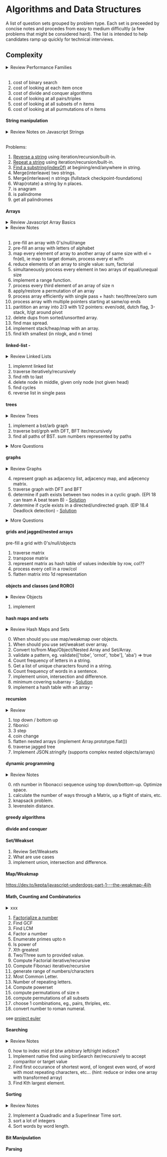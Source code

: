 # Algorithms and Data Structures ##################################

A list of question sets grouped by problem type. Each set is preceeded by concise notes and procedes from easy to medium difficultly (a few problems that might be considered hard). The list is intended to help candidates ramp up quickly for technical interviews.

## Complexity

<details><summary>Review Performance Families</summary><br>

* Constant - c - There is no dependence on n. 
* Logarithmic - log(n) - great! grows slow as n gets big, eg Binary search.
* Linear - n - Cost of stepping through an array, ie. looking at each item once or twice (or fixed number of times)
* Superlinear (or linearithmic) - nlog(n) - grow a little faster than linear - cost of divide and conquer algorithms, eg Mergesort and Quicksort
* Quadratic - n<sup>2</sup> - cost of looking at all pairs, i.e. combinations of two items, e.g. Insertion sort and Selection sort. 
* Cubic - n<sup>3</sup> - cost of looking at all combinations of three items, eg. dynamic programming algorithms
* Exponential - c<sup>n</sup> - very bad - cost of looking at all subsets of n items, e.g. building a powerset (set of all subsets of S, including the empty set and S itself)  
* Factorial - n! - even worse - cost of looking at all purmutations of n items.

---

</details><br>

1. cost of binary search
2. cost of looking at each item once
3. cost of divide and conquer algorithms
4. cost of looking at all pairs/triples
5. cost of looking at all subsets of n items
6. cost of looking at all purmutations of n items

#### String manipulation

<details><summary>Review Notes on Javascript Strings</summary><br>

* Strings are a primative type used to represent text as sequence of [Unicode](https://unicodelookup.com/) characters. Think of them as immutable character arrays. Get the decimal value of a unicode character in a string with `str.charCodeAt()`
* You can use single quotes, double quotes, or backticks. Backtick-quoted strings, called template literals, can span lines and embed computed values using `${}`. Its [common practice](https://www.reddit.com/r/javascript/comments/4m715v/should_i_use_or/) to use single quotes for js and double quotes for jsx/html, but doesn't really matter, just be sure to escape whichever one you use (ie., escape single quotes if you use single quotes, eg., 'Hi \' ho'). 
* Strings inherit *methods* like `slice()` and `split()` from the [String.prototype](https://developer.mozilla.org/en-US/docs/Web/JavaScript/Reference/Global_Objects/String/prototype) object. All string methods return a new string.
* Use `indexOf("lmno");` to find first index of a character or substring.
* Use `abc[2]` to get character by index, but strings are immutable so don't use for assignment!
* Iterate over characters in a string with `for...of`.
* Find and replace strings or patterns in string with `replace("abc","123")`
* Converty to/from character code with `'c'.charCodeAt(0)` and static method `String.fromCharCode(99)`
* Javascript converts, ie *coerses*, primatives into objects when needed and behind scenes in order to perform operations that require an object, e.g. `'asdf'.length`
* Convert a string to/from an array of characters with `str.split('')` and `arr.join('')`. Convers to/from an array of words with `str.split(' ')` and `arr.join(' ')`
* Use [`str.slice()`](https://developer.mozilla.org/en-US/docs/Web/JavaScript/Reference/Global_Objects/String/slice) to extracts a section of a string. Prefer it to `substring()` and `substr()` b/c best support for negative indexing.
* To edit a string, the [split twice then concatinate](https://stackoverflow.com/a/21350614/1525466) method is perferable to converting to an array and using `arr.splice()`. 
* Avoid [multiline string literals]() b/c a hidden space after "\" will break code, eg., "\ "! (Simpson)

---

</details><br>

Problems:

1. [Reverse a string](https://medium.freecodecamp.org/how-to-reverse-a-string-in-javascript-in-3-different-ways-75e4763c68cb) using iteration/recursion/built-in.
2. [Repeat a string](https://medium.freecodecamp.org/three-ways-to-repeat-a-string-in-javascript-2a9053b93a2d) using iteration/recursion/built-in.
3. [Find a substring(indexOf)](https://medium.freecodecamp.org/two-ways-to-confirm-the-ending-of-a-string-in-javascript-62b4677034ac) at begining/end/anywhere in string.
4. Merge(interleave) two strings.
5. Merge(interleave) n strings (fullstack checkpoint-foundations)
6. Wrap(rotate) a string by n places.
5. is anagram
6. is palindrome
7. get all palindromes

#### Arrays

<details><summary>Review Javascript Array Basics</summary><br>

* JavaScript has list-like objects that it calls "arrays". Unlike real arrays, elements are *Not* stored in physically contiguous locations in memory (ie., structure is not optimized for iteration), memory is *Not* preallocated and size does *NOT* grow dynamically, the way dynammically allocated arrays do. Instead, elements are simply mapped to properties on a regular object. For example, the array ['A', 'B', 'C'] is represented with an object with properties '0', '1', '2', and those properties are assigned the values 'A', 'B', 'C'.
* unlike traditional arrays, there is no enforcement or expectation that element types are homogeneous.
* Elements are accessed by index. The indices are converted to strings and used to retrieve elements by name within the object representing the array, eg. `arr[1] === arr['1']` 
* Create and initialize an array with array literal syntax, eg. `[1,2,3]`. Initializze elements in an array of size *n* to some value *v* with `Array(n).fill(v)`. Do not use the `Array()` constructor function unless you are converting an array-like structure to an array.
* Prefer constant-time `push`/`pop` (over `unshift`/`shift`) for adding/removing elements to/from the end of an array. 
* !!! Find the first index of an element in an array *by value* with `indexOf(el)`. Find index of *first* element that satisfies a *condition* with `findIndex(el=>condition)`. `indexOf())` optionally takes the index to start the search at as a second argument. `indexOf` and `findIndex()` both returns -1 if search fails, which is why is common to use `indexOf(el) >= 0` to test for inclusion, but better to just use `includes()` for that.

```js
             0  1  2
var array = [2, 9, 9];

array.indexOf(2);           // 0
array.indexOf(7);           // -1
array.indexOf(9, 2);        // 2
array.indexOf(2, -1);       // -1
array.indexOf(2, -3);       // 0
array.lastIndexOf(9);       // 2
array.lastIndexOf(7);       // -1

[4, 6, 8, 12].findIndex(el => el%2===0)     // find first even number
[4, 6, 8, 12].findIndex(isPrime)            // find first prime number
```

* Test if *every* or *any* elements in an array satisfy a condition with `every()` and `some()`. 

```js
function isPrime(num) {
  for (let i = 2; i < Math.sqrt(num); i++) {
    if (num % i === 0) {
        return false
    }
  }
  return i > 1 // prime numbers are greater than 1
}

arr.every(isPrime)          // test if every number is prime
arr.some(isPrime)          // test if any number is a prime
arr.findIndex(isPrime)      // find index of first prime number
arr.filter(isPrime)         // filter out numbers that aren't prime
```

* Arrays inherit properties and methods from the [Array.prototype](https://developer.mozilla.org/en-US/docs/Web/JavaScript/Reference/Global_Objects/Array/prototype) object. Prefer immutable [accessor methods]() for safety. Consider [Mutator methods]() for time/space efficiency.

* Prefer immutable `slice` (over `splice`) for removing elements safely. Avoid `delete`.

```js
// delete leaves holes
xxx
// splice mutates the array
xxx
// slice returns a new array
```

* Prefer `.includes()` over `.indexOf() >= 0` to test for inclusion. Test array-like objects with a *generic* call, `[].includes.call()`.

```js
[1,2,5].includes(2)                         // Test for inclusion like this
[1,2,5].indexOf(2) >= 0                     // not like this.
Array.prototype.includes.call([1,2,4],2)    // Make a generic call like this
[].includes.call([1,2,4],2)                 // or this.
```

* Get a new array that is the concatination two or more arrays with `[].concat(arr1, arr2, ... arrN)`. 

```js
[].concat([1,2],[3,4],[5,6])
arrays = [[1,2],[3,4],[5,6]]
// spread out input array and concat sub-arrays
[].concat(...arrays)
// filter odds out of each array and concat
[].concat(...arrays.map((arr)=>arr.filter((i)=>i%2===0))) // [2,4,6]
```

*Note, `concat` takes one or more arrays, NOT an array of arrays, so if you pass in a nested array be sure to [spread](https://developer.mozilla.org/en-US/docs/Web/JavaScript/Reference/Operators/Spread_syntax) it out with `...array`.*

* Sort an array ***in-place*** with `sort()`. Use copy-and-sort method for immutable sorting, eg., `arr.slice().sort()`, or use [immutablejs](). Sort optionally takes a compare function that returns `< 1` if a < b, `> 1` if a > b, and `0` if equal.

* Implement stacks and queues *simply* with arrays. Consider implementing queues with a linked-list for constant-time dequeue/enqueue.

```js
// stack
let stack = [];
stack.push(1);           // [1]
stack.push(2);           // [1, 2]
let last = stack.pop();  // [1]
console.log(last);       // 2

// queue
let queue = [];
queue.push(1);           // [1]
queue.push(2);           // [1, 2]
let first = queue.shift();//[2]
console.log(first);      // 1
```
(from [Learn these JavaScript fundamentals and become a better developer
](https://medium.freecodecamp.org/learn-these-javascript-fundamentals-and-become-a-better-developer-2a031a0dc9cf))

* Traverse an array ...

see functional_programming section of functions_scope_and_closure.md

* Traverse a regular grid/matrix with a for loop. Traverse a jagged array with recursion. When traversing a jagged array prefer `map()` and `reduce()` over `forEach()` and `for..of` (for initial solution anyways, then consider iterative refactor to optimize for time and space). 

Applying function fn to elements in a jagged array.

```js
// the good
function foo(arr,fn) {
    return arr.map(function(el) {
        if (Array.isArray(el)) {
            return foo(el, fn)
        } else {
            return fn(el)
        }
    })
}

// the bad
function foo2(arr, fn) {
    var res = []
    arr.forEach(function(el) {
        if (Array.isArray(el)) {
            res.push(foo2(el, fn))
        } else {
            res.push(fn(el))
        }
    })
    return res;
}

// and the ugly
function foo3(arr, fn) {
    var res = []
    for (let i=0; i<arr.length; i++) {
        if (Array.isArray(arr[i])) {
            res.push(foo2(arr[i], fn))
        } else {
            res.push(fn(arr[i]))
        }
    }
    return res;
}
```

---

</details>
<details><summary>Review Notes</summary><br>

1. *Use* for **fast iteration**. Physical contiguity on single slab of memory helps exploit the high-speed cache memory.
1. *Use* for **constant-time indexing**. Binary search also fast O(logn) *if* array is sorteddd.
1. *Use* for **space efficiency**. Only data, no links, no end-of-record info b/c fixed in size.
1. *Use* for efficient **dictionary implementation** (if keys map naturally to array indices).
1. *Consider* **dynamic array for run-time flexiblity**. Arrays are fixed in size at runtime so no append/insert/delete unless dynamically allocated.
1. Consider writing values back-to-front, or alternately, reversing the array, especially if you are removing elements or splicing (back-to-front allows you to pop from end instead of remove/shift from front).
2. Prefer overwriting and swaping to expensive insertions. (EPI 5.5)
3. Use **Parallel logic** for rows and columns??? (EPI 38)
4. Wrap (i.e. rotate) a list about kth element with `A[k:] + A[:k]`
4. Convert 2D list to 1D list with `[x for row in M for x in row]`
5. Iterate over 2D list with `[[f(x) for x in row] for row in M]`
6. Partition an array in-place by indexing the first element of each partition, steping thru unsortted elements, swaping elements into correct partition as you go. (e.g. dutch flag problem, EPI 5.1)
7. Increment number encoded as an array of digits by stepping thru array in reverse order, incrementing digits and carrying the one until there is no carry. (EPI 5.2)
8. Multiply two numbers encoded as arrays of digits by implemented long multiplication with nested for loop over reversed arrays. (EPI 5.3)
9. Check if "advancement" game board is valid by keeping track of furthest position reached-so-far and checking if any earily positions can get you further (EPI 5.4)
10. Delete duplicates from a sorted array by overwriting elements using a  cursor to keep track of write index. (EPI 5.5)
11. Find maximum spread within an array by checking the spread between each element and the min-so-far (EPI 5.6 Buy and Sell Stock once)
12. Alternate values in an array by stepping through each element pair and alternate sorting high-low and low-high, i.e. `A[i:i+2] = sorted(A[i:i+2], reverse=i%2)` (EPI 5.8)
13. Enumerate primes (i.e., > 1) ***up to n*** by initializing a bool array of size n to `[False, False] + [True]*(n-1)`, then stepping thru numbers 2 to n. If number corresponds to True, its a prime, append to result array and set multiples to False, i.e. `for m in range(i,n+1,i): is_prime[m] = False` (EPI 5.9)
14. Apply a permutation (i.e. map elements to new indices) using `A'[P[i]] = A[i]` In-place solution is NOT straight forward (see EPI 5.10)
15. Restore permutated array (i.e. look-up mapped elements) using `A[i] = A'[P[i]]`, i.e. `[A[i] for i in P]` ??Can't be right
16. To check if all items in list are same equal, prefer `a.count(a[0]) == len(a)` over `len(set(a)) == 1` for better time/space efficiency.
17. Consider mimicing an array with a hash table (with keys for indices) when indices == values for many elements, eg., when computing a random subset, to reduce space complexity. (EPI 5.14)

18. its ok and useful (e.g. recursive solution to Scramblies Kata) to slice an array/string of size 1, it returns an empy array/string, e.g. `'a'[1:] == ''` and `['a'][1:] == []`
19. its ok to create an empty range by specifying a start value >= end value, eg., `for i in range(5,2): ...`
19. Use `min([a,b],key=len)` to get shortest of two (or more) arrays.
20. Use `[int(c) for c in str(n)]` or `map(int,str(n))` to convert number into an array of digits.

---

</details><br>

1. pre-fill an array with 0's/null/range
1. pre-fill an array with letters of alphabet
1. map every element of array to another array of same size with el = fn(el), ie map to target domain, process every el w/fn
2. reduce elements of an array to single value: sum, factorial
3. simultaneously process every element in two arrays of equal/unequal size
4. implement a range function.
4. process every third element of an array of size n
5. apply/restore a permutation of an array
4. process array efficiently with single pass + hash: two/three/zero sum
4. process array with multiple pointers starting at same/op ends
5. paritition an array into 2/3 with 1/2 pointers: even/odd, dutch flag, 3-stack, lt/gt around pivot
6. delete dups from sorted/unsortted array.
7. find max spread.
5. implement stack/heap/map with an array.
6. find kth smallest (in nlogk, and n time)

#### linked-list -

<details><summary>Review Linked Lists</summary><br>

1. Use for **fast update** (insertion and deletion) when you can afford the overhead (~40 bytes/node vs ~4 for an array cell)
2. Use for more **run-time flexibility**, when not simply growing array from one end.
3. Use Linked list for **simplicity and stability** of moving pointers over content.  
2. Careful!: Linear random access time means updates will degrade to linear time also unless we know the location of node! (e.g. queue)
3. *Use* for fast **queue implementation**
4. A **Singly Linked List** is recursively defined as a ref to the first, or "head" node, where each node contains data and a ref to the "next" node.
5. A **Doubly Linked List** *also* contains a ref to the last, or "tail" node, and each node also contains ref to the "previous" node.
6. Traverse/Search a linked list iteratively or recursively.
7. When implementing **insert** [after], be careful to set the "next" reference of the new node first.
8. When implementing **delete** [after], just set next to the next next node.
9. Linked lists are not a standard type in python, but **collections.deque** does provide a double-ended queue (deque)
10. Consider using a "dummy head", i.e. sentinal node, to avoid having to check for empty list. (EPI 7.1)
11. Consider using two iterators, one ahead of other, or one quicker than other. (EPI 7.3)
12. Merge sorted linked lists by traversing both and appending smaller at each step until one is empty, then append rest of the other by pointing tail at `L1 or L2` 
13. Reverse a sublist in single pass by keeping index of head/first node, h/f of sublist, and stepping through each node pair i/j in sublist: pointing first f at j.next, pointing j node at previous node i, and pointing head h, at j. (e.g., EPI 7.2)

---

</details>

1. implemnt linked list
2. traverse iteratively/recursively
3. find nth to last
4. delete node in middle, given only node (not given head)
4. find cycles
4. reverse list in single pass

#### trees

<details><summary>Review Trees</summary><br>

1. **Binary trees** are linked lists with left and right pointers (plus optional parent pointer).
2. **Binary Search Tree (BST)** is a **sorted** binary tree with **no duplicates**.
3. BSTs are fast to *search* AND *update*.
4. BSTs are fundamentally recursive.
5. ***Search*** a BST by recursing left *or* right until item is found or node is null.
6. ***Insert*** into BST by recursing left or right until the empty spot is found.
7. Unlike Hash table, its easy to find ***Min/Max of BST*** (the leftmost/rightmost element in O(logn)). Of course hash table better at arbitrary lookups.
8. Both BSTs and hash tables use O(n) space (BSTs have more overhead)
8. There are two ways to traverse a BST: ***breadth-first*** (BFT) or ***depth-first*** (DFT)
9. Implement a **BST with a Queue**: enqueue root, then while queue is not empty dequeue a node and enqueue its children.
10. Can implement a DFT iteratively with a Stack: push root to stack, then while stack is not empty pop a node and push its children.
11. Better to implement a ***DFT recursively*** by recursing left AND right until no more nodes.
12. Implement In-, Pre- and Post- order DFTs by changing the order in which you visit node and recurse on children.
13. [Python] No BST implementation in stdlib. In practice, prefer [sortedcontainers.SortedList](https://pypi.python.org/pypi/sortedcontainers) over custom implementation for fast lookup and update (implemented as list of sublists but functions/performs like a balanced BST).
13. Find all paths of Binary Tree with a pre-order DFT, handing approp. parent data (partial sum, path concat, etc.) off to children recursively as you go down tree. (if computing numbers represented by root-to-leaf paths shift number over by multiplying by base then adding next digit. If computing leaf-to-root representation, then  add next digit times base^depth to number) (EPI 9.5)
14. Avoid putting mutable objects in BST or be sure to remove mutable object before updating it and adding it back. (otherwise it will be in wrong spot and lookup will likely fail!)

---

</details>

1. implement a bst/arb graph
2. traverse bst/grph with DFT, BFT iter/recursively
3. find all paths of BST. sum numbers represented by paths

<details><summary>More Questions</summary><br>

xxx

---

</details>

#### graphs

<details><summary>Review Graphs</summary><br>

1. A graph is a set of vertices and a set of **directed or undirected** edges (u,v).
2. **Vertices and Edges** can be decorated with weights, lengths, etc...
3. A **path** is a sequence of vertices, and the **path length** is the number of edges it traverses.
4. If there exists a path from u to v, then v is **reachable** from u.
5. A **directed acyclic graph (DAG)** is a directed graph with no cycles (note, there can still be multiple paths between vertices)
6. A *undirected* acyclic graph is a **tree**, ie. there is exactly one path between each pair of vertices.
7. A tree or graph that includes some of the nodes of a graph is called a **subtree** or **subgraph**.
7. A **spanning tree** of a graph, is a subtree that spans ALL vertices of the graph.
8. A **minimum spanning tree** (MST) is a subset of the edges that span all vertices with the minimum possible number of edges (or weight).
6. DAG vertices with no incoming or outgoing edges are called **sources** and **sinks** respectively.
7. A **topological ordering** of vertices in a DAG is such that each edge is from a vertex earlier in the ordering to a vertex later in the ordering.
8. cont. on EPI pg 276 with basic concepts...
9. A graph can be implemented using an **adjacency list/map** or an **adjacency matrix**. OK, you *could* also use a linked list structure but ONLY for acyclic connected graphs (*basically* trees), otherwise which node is the root and what if graph is not connected?
10. If each vertice has at most one edge, implement the **adjacency map** with a dictionary where key/value pairs correspond to u,v edge pairs (or better yet, ***use an array*** if vertices map to array indices) (see EPI 277.) 
11. If vertices have multiple edges can still use dict, where dict values are lists of tuples corresponding to outgoing edges, or alternatively, maintain seperate lists of vertices and edges. May have to use multiple representations for more complex problems.
12. If using graph to model a grid, or if graph is highly connected, consider an adjacency matrix.
10. graphs are ideal for modeling **binary relationships between pairs of objects**
11. Graphs are natural for **spatial relationships**, but consider them more generally for any binary relationship between objects (e.g. links, followers, wins/losses etc.)
12. Prefer **DFS** for graph problems that entail analyzing sturcture (e.g. looking for cycles or strong (ie directed) connected components or topological ordering of a DAG)
13. Prefer **BFS** for optimization problems (e.g. shortest path, minimum spanning tree, weak (ie undirected) connected components etc.), which often involve computing dist from start vertex.
14. DFS and BFS both compute in linear time **O(m + n)** for m edges and n vertices (or nodes)

http://brianvanderplaats.com/cheat-sheets/Graph-Data-Structure-Cheat-Sheet.html

---

</details>

4. represent graph as adjacency list, adjacency map, and adjecency matrix.
2. traverse graph with DFT and BFT
5. determine if path exists between two nodes in a cyclic graph. (EPI 18 can team A beat team B) - [Solution]()
6. determine if cycle exists in a directed/undirected graph. (EIP 18.4 Deadlock detection) - [Solution](https://github.com/parkerjgit/algorithms/blob/master/markdown/trees_and_graphs/has_cycles.md)

<details><summary>More Questions</summary><br>

1. Maze solver (EPI 18.1 Search a Maze)
2. Implement paint bucket (EPI 18.2 - paint a boolean matrix)
4. find the shortest path from a node to all other nodes in a directed graph.

---

</details>

#### grids and jagged/nested arrays

pre-fill a grid with 0's/null/objects

1. traverse matrix
2. transpose matrix
3. represent matrix as hash table of values indexible by row, col??
4. process every cell in a row/col
5. flatten matrix into 1d representation

#### objects and classes (and RORO)

<details><summary>Review Objects</summary><br>

yyy

---

</details>

1. implement 

#### hash maps and sets

<details><summary>Review Hash Maps and Sets</summary><br>

* Hash map commonly implemented with a **regular object**, but objects are **protype linked** and **keys must be strings**.
* Create a clean key/value store (ie. a dictionary or hash map) with `Object.create(null)`. The absence of an *internal prototype* removes the risk of name conflicts and you can iterate over it with `for..in` because there are no objects up the prototype chain to worry about.
* Use **Map** and **Weakmap** for improved hashing.
* A [Map]() is an iterable object that lets you store key/value pairs and traverse in-[insertion]-order.
* Unlike Objects, there is no need to use `entries()` method to iterate key/value pairs. Using `for...of` and `forEach` on a Map, returns an [key, value] array for each item in map.
* Unlike Objects, keys of a Map can be any value, including functions, objects, and any primitive.
* Careful when using an object as a key b/c the key is a reference, so do not use for multi-param memoization! Instead serialize an array. 
* Unlike with objects, can get the *size* of a Map easily with the `size` property.
* A Map *may* perform better in scenarios involving frequent additions and removals. ([mdn](https://developer.mozilla.org/en-US/docs/Web/JavaScript/Reference/Global_Objects/Map))
* **Weakmaps** are like Maps, but keys are weakly referenced to ***prevent leaks*** and ***reduce memory consumption***.  
* Unlike Map keys, WeakMap keys ***can only be objects*** AND are ***NOT iterable***.
* Use [Set](https://developer.mozilla.org/en-US/docs/Web/JavaScript/Reference/Global_Objects/Set) and [WeakSet](https://developer.mozilla.org/en-US/docs/Web/JavaScript/Reference/Global_Objects/WeakSet) for constant-time add/remove/inclusion (via `has()`) of distinct items.
* A [Set] is an *iterable* object that lets you store *unique* values of *any* type (note, unlike python sets, values are stored in *insertion* order). 
* [WeakSet]() objects are like sets, but they only store *weak* references to objects, and are ***NOT iterable*** (ie., can not be iterated over). 
* Set does not have a literal form. To create an empty set you must construct it with the built-in constructor function `new Set()`. If an iterable is passed, all of its elements will be added to the new Set.
* Can also pass a string, to get a set all unique chars. If want an array of unique chars just spread it out, eg., `[...(new Set('banana'))]`
* Sets and arrays are both ordered collections implemented with objects. Functionally, the difference is that sets only store unique values, and the *Set.prototype* object supports fewer methods. Notably, arrays have a *length* and sets a *size*.
* Set instances inherits `add`, `delete`, `size`, `has`, and `forEach` from the *Set.prototype* object. Use `add` and `delete` to add/remove items from set. Use `has` to test whether an item is *contained* in the set, eg., `set.has('a')`. [WeakSet.prototype](https://developer.mozilla.org/en-US/docs/Web/JavaScript/Reference/Global_Objects/WeakSet/prototype) does not implement `size` property or any iteration methods, like `forEach`, as weaksets are not iterable.
* `has` and `delete` are *particularly* important set/weakset operations because they compute them in constant time, where as arrays require linear time. (not sure what actual performance difference is. Since both are objects, both could be constant time ops???)
* Set operations like *union*, *intersection* and *difference* are not currently implemented on Set.prototype, but are easily computed.
* Iterate over a set like you do an array, ie., with `forEach` or `for...of`. Not necessary to iterate over `mySet.keys()`, because sets are themselves enumerable.

---

</details>

0. When should you use map/weakmap over objects.
1. When should you use set/weakset over array.
2. Convert to/from Map/Object/Nested Array and Set/Array.
1. validate a pattern, eg. validate(['tobe', 'ornot', 'tobe'], 'aba') => true
3. Count frequency of letters in a string.
5. Get a list of unique characters found in a string.
5. Count frequency of words in a sentence.
4. implement union, intersection and difference.
6. minimum covering subarray - [Solution](https://github.com/parkerjgit/algorithms/tree/master/markdown/hash_tables/min_covering_subarray.md)
7. implement a hash table with an array - [](http://www.mattzeunert.com/2017/02/01/implementing-a-hash-table-in-javascript.html)

#### recursion

<details><summary>Review</summary><br>

yyy

---

</details>

1. top down / bottom up
1. fibonici
1. 3 step
2. coin change
3. flatten nested arrays (implement Array.prototype.flat())
4. traverse jagged tree
7. Implement JSON.stringify (supports complex nested objects/arrays)

#### dynamic programming

<details><summary>Review Notes</summary><br>

* Consider DP when you need to make a series of decisions. Instead of making a logical decision, make all decisions and take the best result, e.g. finding levenstein distance (EPI 16.2 241)
* Logic most useful in **pruning the decision space**, particularily for recursive solutions, e.g., number of ways through a graph (EPI 16.3 244, Project Euler 15)
* Consider DP for counting/combinatorial problems, e.g. count number of ways through a graph (EPI 16.3 244, Project Euler 15), number of ways to run up stairs, i.e., triple step (CTCI 342)
* DP conceptually recursive but often more efficient to pre-build up whole cache bottom-up iteratively before making lookup, e.g., number of ways through a graph (EPI 16.3 244, Project Euler 15)
* Iterative solution typically more efficient, but not when recursive solution finds solution early or does a better job of pruning subproblems.
* Recursive approach typically caches with hash table or BST, iterative solutions usually use one- or multi-dimensional arrays for exhaustive caching.
* Memoization and tabulation may be further optimized by recycling cache as you go, i.e., after you know there will be no more lookups, e.g. fibanacci (EPI 336). When tabulating data, always consider how much history you need to calculate each data point (often you only need previous data point, so recycle! )
* Be sure there are only a polynomial number of different subproblems that you are caching, e.g., if there are only two integer arguments that range
between 1 and n, then there can be at most n^2 different recursive calls!
* Memoizing multiple args in python, use tuple. javascript, use nested array if args are positive integers.

---

</details>

0. nth number in fibonacci sequence using top down/bottom-up. Optimize space.
1. calculate the number of ways through a Matrix, up a flight of stairs, etc.
2. knapsack problem.
3. levenstein distance.

#### greedy algorithms

#### divide and conquer

#### Set/Weakset

1. Review Set/Weaksets
2. What are use cases
1. implement union, intersection and difference.

#### Map/Weakmap

https://dev.to/kepta/javascript-underdogs-part-1---the-weakmap-4jih

#### Math, Counting and Combinatorics

<details><summary>xxx</summary><br>

1. know powers of 2 upto 10
```
2**3 = 8
2**4 = 16
2**5 = 32
2**6 = 64
2**7 = 128
2**8 = 256
2**9 = 512
2**10 = 1024
```

---

</details>

1. [Factorialize a number](https://medium.freecodecamp.org/how-to-factorialize-a-number-in-javascript-9263c89a4b38)
2. Find GCF
3. Find LCM
4. Factor a number
4. Enumerate primes upto n
5. Is power of
6. Xth greatest
6. Two/Three sum to provided value.
5. Compute Factorial iterative/recursive
6. Compute Fibonaci iterative/recursive
7. generate range of numbers/characters
1. Most Common Letter.
2. Number of repeating letters.
3. Compute powerset
4. compute permutations of size n
5. compute permutations of all subsets
4. choose 1 combinations, eg., pairs, thriples, etc.
7. convert number to roman numeral.

see [project euler](https://projecteuler.net/archives)

#### Searching

<details><summary>Review Notes</summary><br>

* If data **dynamic**, consider using a heap or bst?
* If there are many searches to perform, consider **preprocessing**.
* If search uses sort, and sort takes the most time, reconsider sorting, ie if sort is the bottleneck, remove it!
* Must define comparison, if searching user-defined type. (EPI 144)
* When implementing bin search recursively, use two base cases: target is not found  when l > r, and (2) target is found when a[m] == t, then recurse on (l, m-1) or (m+1, r) so search midpt twice!
* When implementing bin search iteratively, search while l<=r, and test for found condition inside loop, so that don't have to test if found when loop breaks.
* When implementing bin search, midpt = L + (R - L) // 2 to prevent overflow.
* Use [bisect.bisect_left(arr,targ)](https://docs.python.org/2/library/bisect.html) rather than implementing own binary search.
* Also use **bisect_left** and **bisect_right** to find left/right insertion points into sorted array.
* Find first occurance of k in sorted array using binary search, except when value is found, don't stop searching, eliminate values to right and keep going. - EPI 11.1 145
* Find "magic index" (ie., element == index) using binary search with target value replaced by index m at each step, ie., go left when a[m] > m, and go right when a[m] < m. - EPI 11.2 146
* Search a cylindrical array for smallest value (ie., the seam) using divide and conquer, discarding the half with no seam (first < last) until l == r (== smallest). - EPI 11.3 147
* Pattern: Binary Search used in many ways by modifying the conditions for which you go left or right.

---

</details>

0. how to index mid pt btw arbitrary left/right indices?
1. Implement native find using binSearch iter/recursively to accept comparitor or target value
2. Find first occurance of shortest word, of longest even word, of word with most repeating characters, etc... (hint: reduce or index one array with transformed array)
3. Find Kth largest element.

#### Sorting

<details><summary>Review Notes</summary><br>

1. Sort to preprocess collection to make searching faster.
2. Sort to identify like items.
3. Naive Sorting algorithms run in O(n<sup>2</sup>), e.g., bubble sort, selection sort, insertion sort.
4. Fast Sorting algorithms run in O(nlogn), e.g., heapsort, merge-sort, and quicksort.
3. For some inputs, its possible to beat O(nlogn) with custom sorting routine, e.g., using min-heap to sort items known to be at most k places from final location in O(nlogk).
4. For some inputs, its possibe to sort in O(n), e.g., for a small number of values or small range of values, e.g., ??? (see epi 181)
5. [python] Sort a list in-place with sort() *method*. (see python_sorting.md)
6. [python] Get a new sorted list from an iterable using the sorted() *function*. (see python_sorting.md)
7. [python] Sort non-comparable objects by passing a function to keyword argument "key", that maps complex objects (classes, tuples, etc.) to objects that *are* comparable (integers, strings, etc.). (see python_sorting.md)
8. [python] Sort class objects implicitly by implementing a compare dunder method `__lt__`
9. Find intersection of two sorted arrays by indexing start of both arrays and testing indexed elements for equality. If equal, append to result and advance both, otherwise advance smaller. Do until one or both arrays are exhausted. (see EPI 13.1 182) 
10. Merge two sorted arrays (if one has enough empty spaces at end to hold the other) by filling buffered array back to front with merged elements starting at m + n + 1, where m and n are the number of elements in first and second array. (see EPI 13.2 183, CTCI 396)

---

</details>

2. Implement a Quadradic and a Superlinear Time sort.
3. sort a lot of integers
4. Sort words by word length.

#### Bit Manipulation

#### Parsing